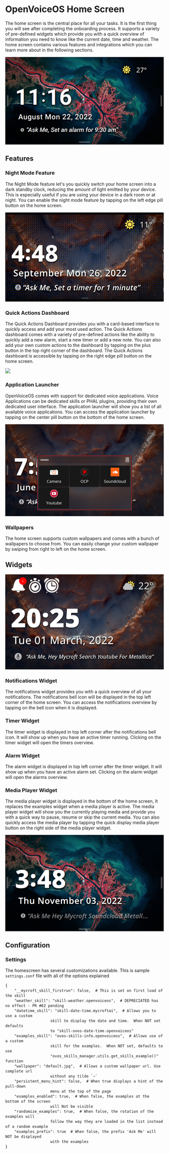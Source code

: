 # OpenVoiceOS Home Screen

The home screen is the central place for all your tasks. It is the first thing you will see after completing the onboarding process. It supports a variety of pre-defined widgets which provide you with a quick overview of information you need to know like the current date, time and weather. The home screen contains various features and integrations which you can learn more about in the following sections.

![](https://github.com/OpenVoiceOS/ovos_assets/raw/master/Images/homescreen.png)

## Features

### Night Mode Feature

The Night Mode feature let's you quickly switch your home screen into a dark standby clock, reducing the amount of light emitted by your device. This is especially useful if you are using your device in a dark room or at night. You can enable the night mode feature by tapping on the left edge pill button on the home screen.

![](https://github.com/OpenVoiceOS/ovos_assets/raw/master/Images/homescreen-nightmode.gif)

### Quick Actions Dashboard

The Quick Actions Dashboard provides you with a card-based interface to quickly access and add your most used action. The Quick Actions dashboard comes with a variety of pre-defined actions like the ability to quickly add a new alarm, start a new timer or add a new note. You can also add your own custom actions to the dashboard by tapping on the plus button in the top right corner of the dashboard. The Quick Actions dashboard is accessible by tapping on the right edge pill button on the home screen.

![](https://github.com/OpenVoiceOS/ovos_assets/raw/master/Images/homescreen-dashboard.gif)

### Application Launcher

OpenVoiceOS comes with support for dedicated voice applications. Voice Applications can be dedicated skills or PHAL plugins, providing their own dedicated user interface. The application launcher will show you a list of all available voice applications. You can access the application launcher by tapping on the center pill button on the bottom of the home screen.

![](https://github.com/OpenVoiceOS/ovos_assets/raw/master/Images/homescreen-app-drawer.png)


### Wallpapers

The home screen supports custom wallpapers and comes with a bunch of wallpapers to choose from. You can easily change your custom wallpaper by swiping from right to left on the home screen.

## Widgets

![](https://github.com/OpenVoiceOS/ovos_assets/raw/master/Images/homescreen-widgets.png)

### Notifications Widget

The notifications widget provides you with a quick overview of all your notifications. The notifications bell icon will be displayed in the top left corner of the home screen. You can access the notifications overview by tapping on the bell icon when it is displayed.

### Timer Widget

The timer widget is displayed in top left corner after the notifications bell icon. It will show up when you have an active timer running. Clicking on the timer widget will open the timers overview.

### Alarm Widget

The alarm widget is displayed in top left corner after the timer widget. It will show up when you have an active alarm set. Clicking on the alarm widget will open the alarms overview.

### Media Player Widget

The media player widget is displayed in the bottom of the home screen, It replaces the examples widget when a media player is active. The media player widget will show you the currently playing media and provide you with a quick way to pause, resume or skip the current media. You can also quickly access the media player by tapping the quick display media player button on the right side of the media player widget.

![](https://github.com/OpenVoiceOS/ovos_assets/raw/master/Images/homescreen-mediawidget.gif)

## Configuration

### Settings

The homescreen has several customizations available.  This is sample `settings.conf` file with all of the options explained

```
{
    "__mycroft_skill_firstrun": false,  # This is set on first load of the skill
    "weather_skill": "skill-weather.openvoiceos",  # DEPRECIATED has no effect - PR #62 pending
    "datetime_skill": "skill-date-time.mycroftai",  # Allows you to use a custom
                    skill to display the date and time.  When NOT set defaults
                    to "skill-ovos-date-time.openvoiceos"
    "examples_skill": "ovos-skills-info.openvoiceos",  # Allows use of a custom
                    skill for the examples.  When NOT set, defaults to use
                    "ovos_skills_manager.utils.get_skills_example()" function
    "wallpaper": "default.jpg",  # Allows a custom wallpaper url. Use complete url
                    without any tilde `~`
    "persistent_menu_hint": false,  # When true displays a hint of the pull-down
                    menu at the top of the page
    "examples_enabled": true,  # When false, the examples at the bottom of the screen
                    will Not be visible
    "randomize_examples": true,  # When false, the rotation of the examples will
                    follow the way they are loaded in the list instead of a random example
    "examples_prefix": true  # When false, the prefix 'Ask Me' will NOT be displayed
                    with the examples
}
```
